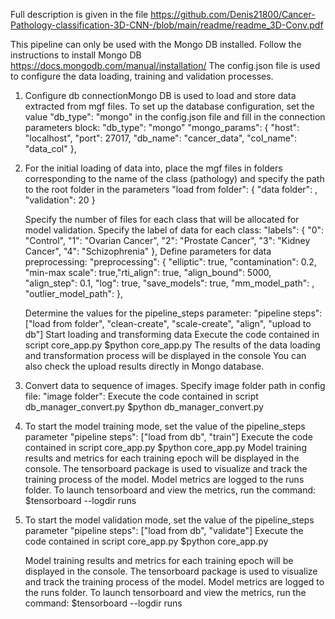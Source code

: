 
Full description is given in the file https://github.com/Denis21800/Cancer-Pathology-classification-3D-CNN-/blob/main/readme/readme_3D-Conv.pdf

This pipeline can only be used with the Mongo DB installed. Follow the instructions to install Mongo DB https://docs.mongodb.com/manual/installation/
The config.json file is used to configure the data loading, training and validation processes.
1. Configure db connectionMongo DB is used to load and store data extracted from mgf files. 
    To set up the database configuration, set the value "db_type": "mongo" in the config.json file and fill in the connection parameters block:
      "db_type": "mongo"
      "mongo_params": {
      "host": "localhost",
      "port": 27017,
      "db_name": "cancer_data",
      "col_name": "data_col"
      },
2.
    For the initial loading of data into, place the mgf files in folders corresponding to the name of the class
    (pathology) and specify the path to the root folder in the parameters
      "load from folder": {
      "data folder": <Path to data>,
      "validation": 20
      }

    Specify the number of files for each class that will be allocated for model validation.
    Specify the label of data for each class:
      "labels": {
      "0": "Control",
      "1": "Ovarian Cancer",
      "2": "Prostate Cancer",
      "3": "Kidney Cancer",
      "4": "Schizophrenia"
      },
    Define parameters for data preprocessing:
    "preprocessing": {
    "elliptic": true,
    "contamination": 0.2,
    "min-max scale": true,"rti_align": true,
    "align_bound": 5000,
    "align_step": 0.1,
    "log": true,
    "save_models": true,
    "mm_model_path": <path to save minmax scaler model>,
    "outlier_model_path": <path to save outlier model>
    },

    Determine the values for the pipeline_steps parameter:
    "pipeline steps": ["load from folder", "clean-create", "scale-create", "align", "upload to db"]
    Start loading and transforming data
    Execute the code contained in script core_app.py
        $python core_app.py
    The results of the data loading and transformation process will be displayed in the console
    You can also check the upload results directly in Mongo database.
3.
    Convert data to sequence of images. Specify image folder path in config file: "image folder": <path for data extraction> Execute the code contained in script     db_manager_convert.py $python db_manager_convert.py
4.
    To start the model training mode, set the value of the pipeline_steps parameter
      "pipeline steps": ["load from db", "train"]
    Execute the code contained in script core_app.py
      $python core_app.py
    Model training results and metrics for each training epoch will be displayed in the console.
    The tensorboard package is used to visualize and track the training process of the model.
    Model metrics are logged to the runs folder.
    To launch tensorboard and view the metrics, run the command:
      $tensorboard --logdir runs
  
5. 
    To start the model validation mode, set the value of the pipeline_steps parameter
    "pipeline steps": ["load from db", "validate"]
    Execute the code contained in script core_app.py
      $python core_app.py
    
    Model training results and metrics for each training epoch will be displayed in the console.
    The tensorboard package is used to visualize and track the training process of the model.
    Model metrics are logged to the runs folder.
    To launch tensorboard and view the metrics, run the command:
        $tensorboard --logdir runs

